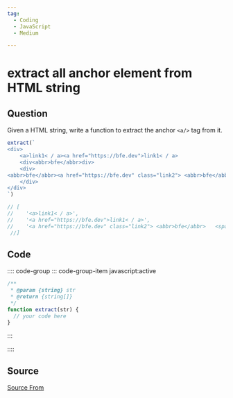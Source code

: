 ```yaml
---
tag:
  - Coding
  - JavaScript
  - Medium

---
```

  
# extract all anchor element from HTML string

## Question
Given a HTML string, write a function to extract the anchor `<a/>` tag from it.

```js
extract(`
<div>
    <a>link1< / a><a href="https://bfe.dev">link1< / a>
    <div<abbr>bfe</abbr>div>
    <div>
<abbr>bfe</abbr><a href="https://bfe.dev" class="link2"> <abbr>bfe</abbr>   <span class="l">l</span><span  class="i">i</span>   nk2   </a>
    </div>
</div>
`)

// [
//    '<a>link1< / a>',
//    '<a href="https://bfe.dev">link1< / a>',
//    '<a href="https://bfe.dev" class="link2"> <abbr>bfe</abbr>   <span class="l">l</span><span  //class="i">i</span>   nk2   </a>'
 //]
```

## Code
:::: code-group
::: code-group-item javascript:active
```javascript
/**
 * @param {string} str
 * @return {string[]}
 */
function extract(str) {
  // your code here
}
```
:::
    
::::



##  Source
[Source From](https://bigfrontend.dev/problem/extract-all-anchor-elements-from-HTML-string )

  